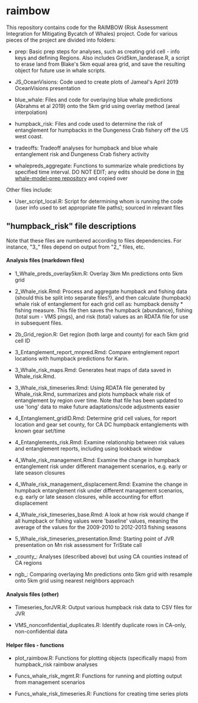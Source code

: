 # raimbow

<!-- badges: start -->
<!-- badges: end -->

This repository contains code for the RAIMBOW (Risk Assessment Integration for Mitigating Bycatch of Whales) project. Code for various pieces of the project are divided into folders:

* prep: Basic prep steps for analyses, such as creating grid cell - info keys and defining Regions. Also includes Grid5km_landerase.R, a  script to erase land from Blake's 5km equal area grid, and save the resulting object for future use in whale scripts.

* JS_OceanVisions: Code used to create plots of Jameal's April 2019 OceanVisions presentation

* blue_whale: Files and code for overlaying blue whale predictions (Abrahms et al 2019) onto the 5km grid using overlay method (areal interpolation)

* humpback_risk: Files and code used to determine the risk of entanglement for humpbacks in the Dungeness Crab fishery off the US west coast.

* tradeoffs: Tradeoff analyses for humpback and blue whale entanglement risk and Dungeness Crab fishery activity

* whalepreds_aggregate: Functions to summarize whale predictions by specified time interval. DO NOT EDIT; any edits should be done in [the whale-model-prep repository](https://github.com/smwoodman/whale-model-prep) and copied over

Other files include:

* User_script_local.R: Script for determining whom is running the code (user info used to set appropriate file paths); sourced in relevant files


<!-- humpback_risk files -->
## "humpback_risk" file descriptions

Note that these files are numbered according to files dependencies. For instance, "3_" files depend on output from "2_" files, etc.

<!-- section break -->
#### Analysis files (markdown files)

* 1_Whale_preds_overlay5km.R: Overlay 3km Mn predictions onto 5km grid

* 2_Whale_risk.Rmd: Process and aggregate humpback and fishing data (should this be split into separate files?), and then calculate (humpback) whale risk of entanglement for each grid cell as: humpback density * fishing measure. This file then saves the humpback (abundance), fishing (total sum - VMS pings), and risk (total) values as an RDATA file for use in subsequent files.

* 2b_Grid_region.R: Get region (both large and county) for each 5km grid cell ID

* 3_Entanglement_report_mnpred.Rmd: Compare entnglement report locations with humpback predictions for Karin.

* 3_Whale_risk_maps.Rmd: Generates heat maps of data saved in Whale_risk.Rmd.

* 3_Whale_risk_timeseries.Rmd: Using RDATA file generated by Whale_risk.Rmd, summarizes and plots humpback whale risk of entanglement by region over time. Note that file has been updated to use 'long' data to make future adaptations/code adjustments easier

* 4_Entanglement_gridID.Rmd: Determine grid cell values, for report location and gear set county, for CA DC humpback entanglements with known gear set/time

* 4_Entanglements_risk.Rmd: Examine relationship between risk values and entanglement reports, including using lookback window

* 4_Whale_risk_management.Rmd: Examine the change in humpback entanglement risk under different management scenarios, e.g. early or late season closures

* 4_Whale_risk_management_displacement.Rmd: Examine the change in humpback entanglement risk under different management scenarios, e.g. early or late season closures, while accounting for effort displacement

* 4_Whale_risk_timeseries_base.Rmd: A look at how risk would change if all humpback or fishing values were 'baseline' values, meaning the average of the values for the 2009-2010 to 2012-2013 fishing seasons

* 5_Whale_risk_timeseries_presentation.Rmd: Starting point of JVR presentation on Mn risk assessment for TriState call

* \_county_: Analyses (described above) but using CA counties instead of CA regions

* ngb_: Comparing overlaying Mn predictions onto 5km grid with resample onto 5km grid using nearest neighbors approach

<!-- section break -->
#### Analysis files (other)

* Timeseries_forJVR.R: Output various humpback risk data to CSV files for JVR

* VMS_nonconfidential_duplicates.R: Identify duplicate rows in CA-only, non-confidential data

<!-- section break -->
#### Helper files - functions

* plot_raimbow.R: Functions for plotting objects (specifically maps) from humpback_risk raimbow analyses

* Funcs_whale_risk_mgmt.R: Functions for running and plotting output from management scenarios

* Funcs_whale_risk_timeseries.R: Functions for creating time series plots
